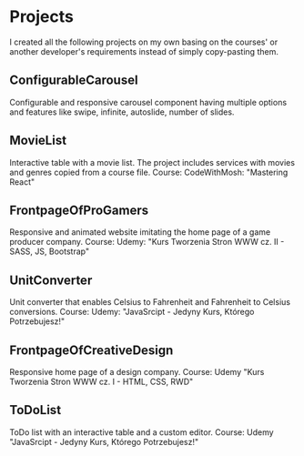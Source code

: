 # Projects

I created all the following projects on my own basing on the courses' or another developer's requirements instead of simply copy-pasting them.

## ConfigurableCarousel

Configurable and responsive carousel component having multiple options and features like swipe, infinite, autoslide, number of slides.

## MovieList

Interactive table with a movie list. The project includes services with movies and genres copied from a course file.
Course: CodeWithMosh: "Mastering React"

## FrontpageOfProGamers

Responsive and animated website imitating the home page of a game producer company.
Course: Udemy: "Kurs Tworzenia Stron WWW cz. II - SASS, JS, Bootstrap"

## UnitConverter

Unit converter that enables Celsius to Fahrenheit and Fahrenheit to Celsius conversions.
Course: Udemy: "JavaSrcipt - Jedyny Kurs, Którego Potrzebujesz!"

## FrontpageOfCreativeDesign

Responsive home page of a design company.
Course: Udemy "Kurs Tworzenia Stron WWW cz. I - HTML, CSS, RWD"

## ToDoList

ToDo list with an interactive table and a custom editor.
Course: Udemy "JavaSrcipt - Jedyny Kurs, Którego Potrzebujesz!"


